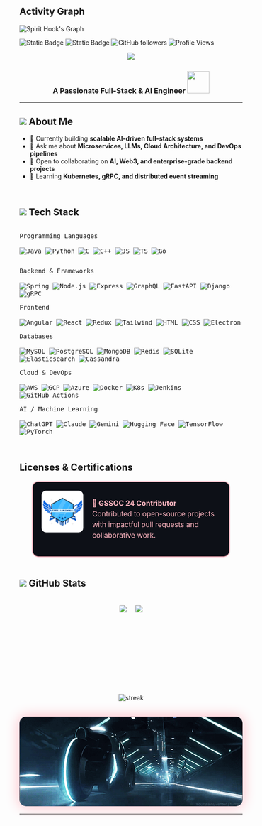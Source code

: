 
<h2>Activity Graph</h2>

![Spirit Hook's Graph](https://github-readme-activity-graph.vercel.app/graph?username=SpiritHook&custom_title=SpiritHook's%20GitHub%20Activity%20Graph&bg_color=0d1017&color=ffb6c1&line=ffb6c1&point=ffb6c1&area_color=ffdfe6&title_color=ffb6c1&area=true)

![Static Badge](https://img.shields.io/badge/Thanks%20for%20visiting!-ffb6c1)
![Static Badge](https://img.shields.io/badge/Star%20%E2%AD%90%20some%20repositories%20you%20find%20helpful!%20-ffb6c1)
![GitHub followers](https://img.shields.io/github/followers/SpiritHook?style=flat&logo=github&color=ffb6c1&labelColor=ffb6c1)
![Profile Views](https://komarev.com/ghpvc/?username=SpiritHook&style=flat&labelColor=ffb6c1&color=ffb6c1)
<!-- Title Typing Animation -->
<p align="center">
  <!-- Typing SVG by DenverCoder1 - https://github.com/DenverCoder1/readme-typing-svg -->
  <a href="https://github.com/DenverCoder1/readme-typing-svg">
    <img src="https://readme-typing-svg.demolab.com/?lines=*%20SPIRIT%20HOOK%20*&font=Fira%20Code&weight=700&center=true&width=800&height=100&color=ffb6c1&vCenter=true&pause=1000&size=60" /></a>
</p>

<h3 align="center">
  A Passionate Full-Stack & AI Engineer 
  <img src="https://raw.githubusercontent.com/Tarikul-Islam-Anik/Animated-Fluent-Emojis/master/Emojis/Travel%20and%20places/Rocket.png" width="50" height="50" />
</h3>

---

<h2><img src="https://media.giphy.com/media/TEnXkcsHrP4YedChhA/giphy.gif" width ="30"> About Me </h2>

- 🔭 Currently building **scalable AI-driven full-stack systems**  
- 💬 Ask me about **Microservices, LLMs, Cloud Architecture, and DevOps pipelines**  
- 🤝 Open to collaborating on **AI, Web3, and enterprise-grade backend projects**  
- 🌱 Learning **Kubernetes, gRPC, and distributed event streaming**  

</br>
<h2><img src="https://media2.giphy.com/media/QssGEmpkyEOhBCb7e1/giphy.gif?cid=ecf05e47a0n3gi1bfqntqmob8g9aid1oyj2wr3ds3mg700bl&rid=giphy.gif" width ="30"> Tech Stack</h2>

<div>
  <p style="display: inline-block;">
    <kbd>
      <kbd>Programming Languages</kbd><br><br>
      <img src="https://img.shields.io/badge/Java-05122A?style=flat&logo=java" alt="Java">
      <img src="https://img.shields.io/badge/Python-05122A?style=flat&logo=python" alt="Python">
      <img src="https://img.shields.io/badge/C-05122A?style=flat&logo=c" alt="C">
      <img src="https://img.shields.io/badge/C++-05122A?style=flat&logo=cplusplus" alt="C++">
      <img src="https://img.shields.io/badge/JavaScript-05122A?style=flat&logo=javascript" alt="JS">
      <img src="https://img.shields.io/badge/TypeScript-05122A?style=flat&logo=typescript" alt="TS">
      <img src="https://img.shields.io/badge/Golang-05122A?style=flat&logo=go" alt="Go">
    </kbd>
  </p>

  <p>
    <kbd>
      <kbd>Backend & Frameworks</kbd><br><br>
      <img src="https://img.shields.io/badge/Spring-05122A?style=flat&logo=spring" alt="Spring">
      <img src="https://img.shields.io/badge/Node.js-05122A?style=flat&logo=node.js" alt="Node.js">
      <img src="https://img.shields.io/badge/Express-05122A?style=flat&logo=express" alt="Express">
      <img src="https://img.shields.io/badge/GraphQL-05122A?style=flat&logo=graphql" alt="GraphQL">
      <img src="https://img.shields.io/badge/FastAPI-05122A?style=flat" alt="FastAPI">
      <img src="https://img.shields.io/badge/Django-05122A?style=flat&logo=django" alt="Django">
      <img src="https://img.shields.io/badge/gRPC-05122A?style=flat" alt="gRPC">
    </kbd>
  </p>

  <p>
    <kbd>
      <kbd>Frontend</kbd><br><br>
      <img src="https://img.shields.io/badge/Angular-05122A?style=flat&logo=angular" alt="Angular">
      <img src="https://img.shields.io/badge/React-05122A?style=flat&logo=react" alt="React">
      <img src="https://img.shields.io/badge/Redux-05122A?style=flat&logo=redux" alt="Redux">
      <img src="https://img.shields.io/badge/Tailwind-05122A?style=flat&logo=tailwindcss" alt="Tailwind">
      <img src="https://img.shields.io/badge/HTML-05122A?style=flat&logo=html5" alt="HTML">
      <img src="https://img.shields.io/badge/CSS-05122A?style=flat&logo=css3" alt="CSS">
      <img src="https://img.shields.io/badge/Electron-05122A?style=flat&logo=electron" alt="Electron">
    </kbd>
  </p>

  <p>
    <kbd>
      <kbd>Databases</kbd><br><br>
      <img src="https://img.shields.io/badge/MySQL-05122A?style=flat&logo=mysql" alt="MySQL">
      <img src="https://img.shields.io/badge/PostgreSQL-05122A?style=flat&logo=postgresql" alt="PostgreSQL">
      <img src="https://img.shields.io/badge/MongoDB-05122A?style=flat&logo=mongodb" alt="MongoDB">
      <img src="https://img.shields.io/badge/Redis-05122A?style=flat&logo=redis" alt="Redis">
      <img src="https://img.shields.io/badge/SQLite-05122A?style=flat&logo=sqlite" alt="SQLite">
      <img src="https://img.shields.io/badge/Elasticsearch-05122A?style=flat&logo=elasticsearch" alt="Elasticsearch">
      <img src="https://img.shields.io/badge/Cassandra-05122A?style=flat&logo=apachecassandra" alt="Cassandra">
    </kbd>
  </p>

  <p>
    <kbd>
      <kbd>Cloud & DevOps</kbd><br><br>
      <img src="https://img.shields.io/badge/AWS-05122A?style=flat&logo=amazon-aws" alt="AWS">
      <img src="https://img.shields.io/badge/GCP-05122A?style=flat&logo=googlecloud" alt="GCP">
      <img src="https://img.shields.io/badge/Azure-05122A?style=flat&logo=microsoftazure" alt="Azure">
      <img src="https://img.shields.io/badge/Docker-05122A?style=flat&logo=docker" alt="Docker">
      <img src="https://img.shields.io/badge/Kubernetes-05122A?style=flat&logo=kubernetes" alt="K8s">
      <img src="https://img.shields.io/badge/Jenkins-05122A?style=flat&logo=jenkins" alt="Jenkins">
      <img src="https://img.shields.io/badge/GitHubActions-05122A?style=flat&logo=githubactions" alt="GitHub Actions">
    </kbd>
  </p>

  <p>
    <kbd>
      <kbd>AI / Machine Learning</kbd><br><br>
      <img src="https://img.shields.io/badge/OpenAI_ChatGPT-05122A?style=flat&logo=openai" alt="ChatGPT">
      <img src="https://img.shields.io/badge/Anthropic_Claude-05122A?style=flat" alt="Claude">
      <img src="https://img.shields.io/badge/Google_Gemini-05122A?style=flat" alt="Gemini">
      <img src="https://img.shields.io/badge/HuggingFace-05122A?style=flat&logo=huggingface" alt="Hugging Face">
      <img src="https://img.shields.io/badge/TensorFlow-05122A?style=flat&logo=tensorflow" alt="TensorFlow">
      <img src="https://img.shields.io/badge/PyTorch-05122A?style=flat&logo=pytorch" alt="PyTorch">
    </kbd>
  </p>
</div>


<!-- Licenses & Certifications -->
</br>
<h2>Licenses & Certifications</h2>

<div align="center" style="background-color:#0d1017; border-radius:15px; padding:20px; border: 2px solid #ffb6c1; width:80%; margin:auto;">
  <a href="https://gssoc.girlscript.tech/leaderboard" target="_blank">
    <img align="left" height="94px" width="94px" alt="GSSOC" src="https://raw.githubusercontent.com/GSSoC24/Contributor/refs/heads/main/assets/Code%20Luminary.png" style="border-radius:10px; margin-right:20px;"/>
  </a>
  <p align="left" style="color:#ffb6c1; font-size:16px; line-height:1.5;">
    <strong>🌷 GSSOC 24 Contributor</strong><br>
    Contributed to open-source projects with impactful pull requests and collaborative work.
  </p>
</div>
<!-- GitHub Stats -->
</br>
<h2><img src="https://media.giphy.com/media/iY8CRBdQXODJSCERIr/giphy.gif" width="30"> GitHub Stats</h2>

<div align="center" style="display: flex; justify-content: center; gap: 20px; padding: 20px 0;">
  <img height="180em" src="https://github-readme-stats.vercel.app/api?username=SpiritHook&show_icons=true&hide_border=true&title_color=ffb6c1&text_color=ffb6c1&icon_color=ffb6c1&bg_color=0d1017" />
  <img height="180em" src="https://github-readme-stats.vercel.app/api/top-langs/?username=SpiritHook&layout=compact&hide_border=true&title_color=ffb6c1&text_color=ffb6c1&bg_color=0d1017" />
</div>

<div align="center" style="padding-bottom: 20px;">
  <img src="https://github-readme-streak-stats.herokuapp.com/?user=SpiritHook&hide_border=true&background=0d1017&ring=ffb6c1&fire=ffb6c1&currStreakLabel=ffb6c1&sideNums=ffb6c1&currStreakNum=ffb6c1&sideLabels=ffb6c1&dates=ffb6c1" alt="streak"/>
</div>

<!-- Activity Graph -->



<p align="center">
  <img src="./moto.gif" alt="MasterHead" width="800" style="border-radius: 15px; box-shadow: 0 0 30px #ffb6c1;"/>
</p>

---
